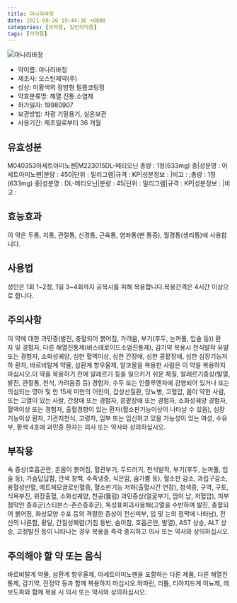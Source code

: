 ```yaml
---
title: 아나리바정
date: 2021-08-26 19:44:36 +0800
categories: [의약품, 일반의약품]
tags: [의약품]
---
```

![아나리바정](https://nedrug.mfds.go.kr/pbp/cmn/itemImageDownload/147427708320500185)

- 약이름: 아나리바정
- 제조사: 오스틴제약(주)
- 성상: 미황색의 장방형 필름코팅정 
- 약효분류명: 해열.진통.소염제
- 허가일자: 19980907
- 보관방법: 차광 기밀용기, 실온보관 
- 사용기간: 제조일로부터 36 개월
## 유효성분
M040353아세트아미노펜|M223015DL-메티오닌
총량 : 1정(633mg) 중|성분명 : 아세트아미노펜|분량 : 450|단위 : 밀리그램|규격 : KP|성분정보 : |비고 : ;총량 : 1정(633mg) 중|성분명 : DL-메티오닌|분량 : 45|단위 : 밀리그램|규격 : KP|성분정보 : |비고 :
## 효능효과
이 약은 두통, 치통, 관절통, 신경통, 근육통, 염좌통(삔 통증), 월경통(생리통)에 사용합니다.
## 사용법
성인은 1회 1~2정, 1일 3~4회까지 공복시를 피해 복용합니다.복용간격은 4시간 이상으로 합니다.
## 주의사항
이 약에 대한 과민증(발진, 충혈되어 붉어짐, 가려움, 부기(후두, 눈꺼풀, 입술 등)) 환자 및 경험자, 다른 해열진통제(비스테로이드소염진통제), 감기약 복용시 천식발작 유발 또는 경험자, 소화성궤양, 심한 혈액이상, 심한 간장애, 심한 콩팥장애, 심한 심장기능저하 환자, 바르비탈계 약물, 삼환계 항우울제, 알코올을 복용한 사람은 이 약을 복용하지 마십시오.이 약을 복용하기 전에 알레르기 등을 일으키기 쉬운 체질, 알레르기증상(발열, 발진, 관절통, 천식, 가려움증 등) 경험자, 수두 또는 인플루엔자에 감염되어 있거나 또는 의심되는 영아 및 만 15세 미만의 어린이, 갑상선질환, 당뇨병, 고혈압, 몸이 약한 사람, 또는 고열이 있는 사람, 간장애 또는 경험자, 콩팥장애 또는 경험자, 소화성궤양 경험자, 혈액이상 또는 경험자, 출혈경향이 있는 환자(혈소판기능이상이 나타날 수 있음), 심장기능이상 환자, 기관지천식, 고령자, 임부 또는 임신하고 있을 가능성이 있는 여성, 수유부, 황색 4호에 과민증 환자는 의사 또는 약사와 상의하십시오.
## 부작용
쇽 증상(호흡곤란, 온몸이 붉어짐, 혈관부기, 두드러기, 천식발작, 부기(후두, 눈꺼풀, 입술 등), 가슴답답함, 안색 창백, 수족냉증, 식은땀, 숨가쁨 등), 혈소판 감소, 과립구감소, 용혈성빈혈, 메트헤모글로빈혈증, 혈소판기능 저하(출혈시간 연장), 청색증, 구역, 구토, 식욕부진, 위장출혈, 소화성궤양, 천공(뚫림) 과민증상(얼굴부기, 땀이 남, 저혈압), 피부점막안 증후군(스티븐스-존슨증후군), 독성표피괴사용해(고열을 수반하며 발진, 충혈되어 붉어짐, 화상모양 수포 등의 격렬한 증상이 전신피부, 입 및 눈의 점막에 나타남), 전신의 나른함, 황달, 간질성폐렴(기침 동반, 숨이참, 호흡곤란, 발열), AST 상승, ALT 상승, 고정발진 등이 나타나는 경우 복용을 즉각 중지하고 의사 또는 약사와 상의하십시오.
## 주의해야 할 약 또는 음식
바르비탈계 약물, 삼환계 항우울제, 아세트아미노펜을 포함하는 다른 제품, 다른 해열진통제, 감기약, 진정약 등과 함께 복용하지 마십시오.와파린, 리튬, 티아지드계 이뇨제, 레보도파와 함께 복용 시 의사 또는 약사와 상의하십시오.
